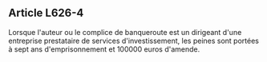 Article L626-4
----
Lorsque l'auteur ou le complice de banqueroute est un dirigeant d'une entreprise
prestataire de services d'investissement, les peines sont portées à sept ans
d'emprisonnement et 100000 euros d'amende.
